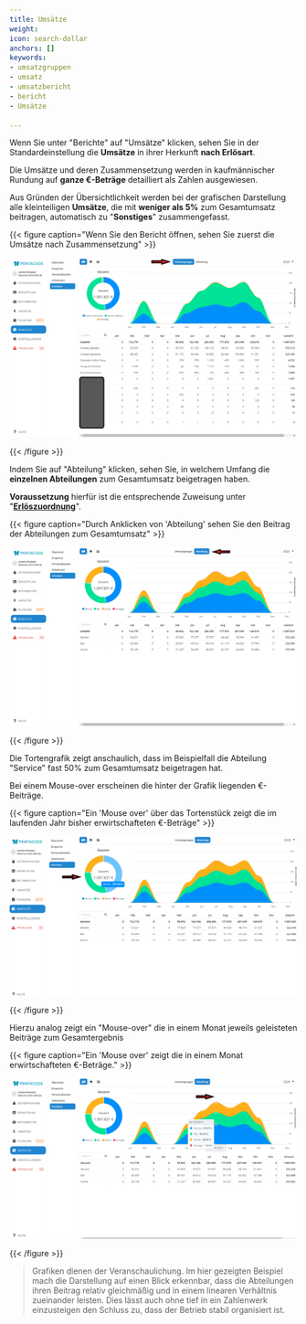 ```yaml
---
title: Umsätze
weight: 
icon: search-dollar
anchors: []
keywords:
- umsatzgruppen
- umsatz
- umsatzbericht
- bericht
- Umsätze

---
```

Wenn Sie unter "Berichte" auf "Umsätze" klicken, sehen Sie in der Standardeinstellung die **Umsätze** in ihrer Herkunft **nach Erlösart**.

Die Umsätze und deren Zusammensetzung werden in kaufmännischer Rundung auf **ganze €-Beträge** detailliert als Zahlen ausgewiesen.

Aus Gründen der Übersichtlichkeit werden bei der grafischen Darstellung alle kleinteiligen **Umsätze**, die mit **weniger als 5%** zum Gesamtumsatz beitragen, automatisch zu "**Sonstiges**" zusammengefasst.

{{< figure caption="Wenn Sie den Bericht öffnen, sehen Sie zuerst die Umsätze nach Zusammensetzung" >}}

![](/uploads/umsatz5.png)

{{< /figure >}}

Indem Sie auf "Abteilung" klicken, sehen Sie, in welchem Umfang die **einzelnen Abteilungen** zum Gesamtumsatz beigetragen haben.

**Voraussetzung** hierfür ist die entsprechende Zuweisung unter "[**Erlöszuordnung**](/hilfe/handbuch/umsaetze/erloeszuordnung/)".

{{< figure caption="Durch Anklicken von 'Abteilung' sehen Sie den Beitrag der Abteilungen zum Gesamtumsatz" >}}

![](/uploads/umsatz2.png)

{{< /figure >}}

Die Tortengrafik zeigt anschaulich, dass im Beispielfall die Abteilung "Service" fast 50% zum Gesamtumsatz beigetragen hat.

Bei einem Mouse-over  erscheinen die hinter der Grafik liegenden €-Beiträge.

{{< figure caption="Ein 'Mouse over' über das Tortenstück zeigt die im laufenden Jahr bisher erwirtschafteten €-Beträge" >}}

![](/uploads/umsatz3.png)

{{< /figure >}}

Hierzu analog zeigt ein "Mouse-over" die in einem Monat jeweils geleisteten Beiträge zum Gesamtergebnis

{{< figure caption="Ein 'Mouse over'  zeigt die in einem Monat erwirtschafteten €-Beträge." >}}

![](/uploads/umsatz4.png)

{{< /figure >}}

> Grafiken dienen der Veranschaulichung. Im hier gezeigten Beispiel mach die Darstellung auf einen Blick erkennbar, dass die Abteilungen ihren Beitrag relativ gleichmäßig und in einem linearen Verhältnis zueinander leisten. Dies lässt auch ohne tief in ein Zahlenwerk einzusteigen den Schluss zu, dass der Betrieb stabil organisiert ist.